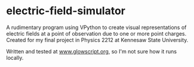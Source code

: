# electric-field-simulator
A rudimentary program using VPython to create visual representations of electric fields at a point of observation due to one or more point charges. 
Created for my final project in Physics 2212 at Kennesaw State University.

Written and tested at www.glowscript.org, so I'm not sure how it runs locally.
